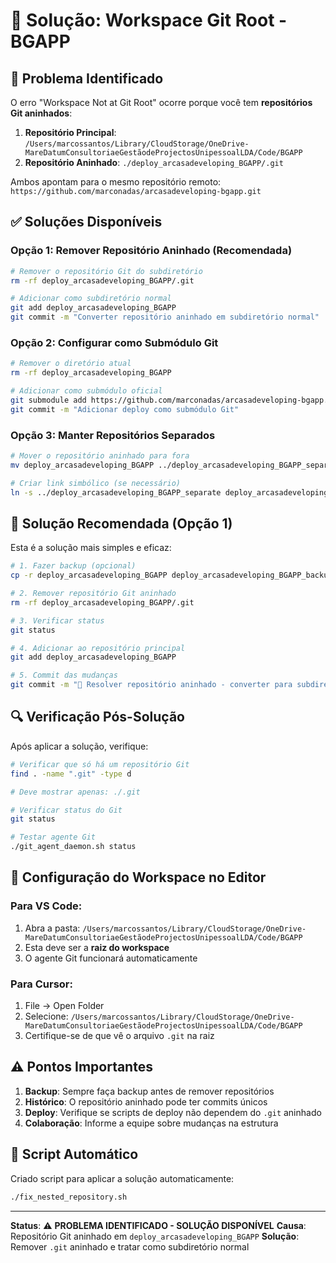 # 🔧 Solução: Workspace Git Root - BGAPP

## 🚨 Problema Identificado
O erro "Workspace Not at Git Root" ocorre porque você tem **repositórios Git aninhados**:

1. **Repositório Principal**: `/Users/marcossantos/Library/CloudStorage/OneDrive-MareDatumConsultoriaeGestãodeProjectosUnipessoalLDA/Code/BGAPP`
2. **Repositório Aninhado**: `./deploy_arcasadeveloping_BGAPP/.git`

Ambos apontam para o mesmo repositório remoto: `https://github.com/marconadas/arcasadeveloping-bgapp.git`

## ✅ Soluções Disponíveis

### Opção 1: Remover Repositório Aninhado (Recomendada)
```bash
# Remover o repositório Git do subdiretório
rm -rf deploy_arcasadeveloping_BGAPP/.git

# Adicionar como subdiretório normal
git add deploy_arcasadeveloping_BGAPP
git commit -m "Converter repositório aninhado em subdiretório normal"
```

### Opção 2: Configurar como Submódulo Git
```bash
# Remover o diretório atual
rm -rf deploy_arcasadeveloping_BGAPP

# Adicionar como submódulo oficial
git submodule add https://github.com/marconadas/arcasadeveloping-bgapp.git deploy_arcasadeveloping_BGAPP
git commit -m "Adicionar deploy como submódulo Git"
```

### Opção 3: Manter Repositórios Separados
```bash
# Mover o repositório aninhado para fora
mv deploy_arcasadeveloping_BGAPP ../deploy_arcasadeveloping_BGAPP_separate

# Criar link simbólico (se necessário)
ln -s ../deploy_arcasadeveloping_BGAPP_separate deploy_arcasadeveloping_BGAPP
```

## 🎯 Solução Recomendada (Opção 1)

Esta é a solução mais simples e eficaz:

```bash
# 1. Fazer backup (opcional)
cp -r deploy_arcasadeveloping_BGAPP deploy_arcasadeveloping_BGAPP_backup

# 2. Remover repositório Git aninhado
rm -rf deploy_arcasadeveloping_BGAPP/.git

# 3. Verificar status
git status

# 4. Adicionar ao repositório principal
git add deploy_arcasadeveloping_BGAPP

# 5. Commit das mudanças
git commit -m "🔧 Resolver repositório aninhado - converter para subdiretório normal"
```

## 🔍 Verificação Pós-Solução

Após aplicar a solução, verifique:

```bash
# Verificar que só há um repositório Git
find . -name ".git" -type d

# Deve mostrar apenas: ./.git

# Verificar status do Git
git status

# Testar agente Git
./git_agent_daemon.sh status
```

## 🚀 Configuração do Workspace no Editor

### Para VS Code:
1. Abra a pasta: `/Users/marcossantos/Library/CloudStorage/OneDrive-MareDatumConsultoriaeGestãodeProjectosUnipessoalLDA/Code/BGAPP`
2. Esta deve ser a **raiz do workspace**
3. O agente Git funcionará automaticamente

### Para Cursor:
1. File → Open Folder
2. Selecione: `/Users/marcossantos/Library/CloudStorage/OneDrive-MareDatumConsultoriaeGestãodeProjectosUnipessoalLDA/Code/BGAPP`
3. Certifique-se de que vê o arquivo `.git` na raiz

## ⚠️ Pontos Importantes

1. **Backup**: Sempre faça backup antes de remover repositórios
2. **Histórico**: O repositório aninhado pode ter commits únicos
3. **Deploy**: Verifique se scripts de deploy não dependem do `.git` aninhado
4. **Colaboração**: Informe a equipe sobre mudanças na estrutura

## 🔧 Script Automático

Criado script para aplicar a solução automaticamente:
```bash
./fix_nested_repository.sh
```

---

**Status**: ⚠️ **PROBLEMA IDENTIFICADO - SOLUÇÃO DISPONÍVEL**
**Causa**: Repositório Git aninhado em `deploy_arcasadeveloping_BGAPP`
**Solução**: Remover `.git` aninhado e tratar como subdiretório normal
